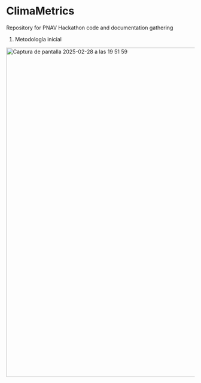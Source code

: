 # ClimaMetrics
Repository for PNAV Hackathon code and documentation gathering


1. Metodología inicial

<img width="879" alt="Captura de pantalla 2025-02-28 a las 19 51 59" src="https://github.com/user-attachments/assets/388f1e40-512d-4b1b-901f-dccb2fb1a751" />
